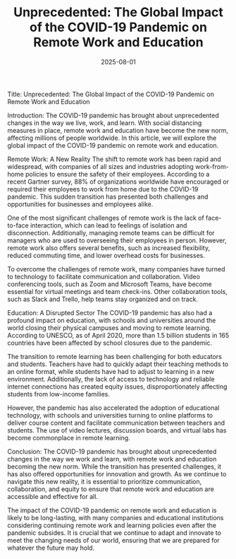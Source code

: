 ﻿---
title: "Unprecedented: The Global Impact of the COVID-19 Pandemic on Remote Work and Education"
date: 2025-08-01
draft: false
---

Title: Unprecedented: The Global Impact of the COVID-19 Pandemic on Remote Work and Education

Introduction:
The COVID-19 pandemic has brought about unprecedented changes in the way we live, work, and learn. With social distancing measures in place, remote work and education have become the new norm, affecting millions of people worldwide. In this article, we will explore the global impact of the COVID-19 pandemic on remote work and education.

Remote Work: A New Reality
The shift to remote work has been rapid and widespread, with companies of all sizes and industries adopting work-from-home policies to ensure the safety of their employees. According to a recent Gartner survey, 88% of organizations worldwide have encouraged or required their employees to work from home due to the COVID-19 pandemic. This sudden transition has presented both challenges and opportunities for businesses and employees alike.

One of the most significant challenges of remote work is the lack of face-to-face interaction, which can lead to feelings of isolation and disconnection. Additionally, managing remote teams can be difficult for managers who are used to overseeing their employees in person. However, remote work also offers several benefits, such as increased flexibility, reduced commuting time, and lower overhead costs for businesses.

To overcome the challenges of remote work, many companies have turned to technology to facilitate communication and collaboration. Video conferencing tools, such as Zoom and Microsoft Teams, have become essential for virtual meetings and team check-ins. Other collaboration tools, such as Slack and Trello, help teams stay organized and on track.

Education: A Disrupted Sector
The COVID-19 pandemic has also had a profound impact on education, with schools and universities around the world closing their physical campuses and moving to remote learning. According to UNESCO, as of April 2020, more than 1.5 billion students in 165 countries have been affected by school closures due to the pandemic.

The transition to remote learning has been challenging for both educators and students. Teachers have had to quickly adapt their teaching methods to an online format, while students have had to adjust to learning in a new environment. Additionally, the lack of access to technology and reliable internet connections has created equity issues, disproportionately affecting students from low-income families.

However, the pandemic has also accelerated the adoption of educational technology, with schools and universities turning to online platforms to deliver course content and facilitate communication between teachers and students. The use of video lectures, discussion boards, and virtual labs has become commonplace in remote learning.

Conclusion:
The COVID-19 pandemic has brought about unprecedented changes in the way we work and learn, with remote work and education becoming the new norm. While the transition has presented challenges, it has also offered opportunities for innovation and growth. As we continue to navigate this new reality, it is essential to prioritize communication, collaboration, and equity to ensure that remote work and education are accessible and effective for all.

The impact of the COVID-19 pandemic on remote work and education is likely to be long-lasting, with many companies and educational institutions considering continuing remote work and learning policies even after the pandemic subsides. It is crucial that we continue to adapt and innovate to meet the changing needs of our world, ensuring that we are prepared for whatever the future may hold.
